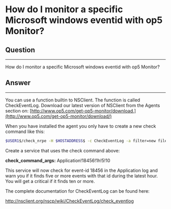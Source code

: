 # How do I monitor a specific Microsoft windows eventid with op5 Monitor?

## Question

* * * * *

How do I monitor a specific Microsoft windows eventid with op5 Monitor?

## Answer

* * * * *

You can use a function builtin to NSClient. The function is called CheckEventLog. Download our latest version of NSClient from the Agents section on: [http://www.op5.com/get-op5-monitor/download.](http://www.op5.com/get-op5-monitor/download/)

When you have installed the agent you only have to create a new check command like this:

``` {.bash data-syntaxhighlighter-params="brush: bash; gutter: false; theme: Confluence" data-theme="Confluence" style="brush: bash; gutter: false; theme: Confluence"}
$USER1$/check_nrpe -H $HOSTADDRESS$ -c CheckEventLog -a filter=new file=$ARG1$ filter+eventID==$ARG2$ filter-generated=\<$ARG3$ MaxWarn=$ARG4$ MaxCrit=$ARG5$
```

Create a service that uses the check command above:

**check\_command\_args:** Application!18456!1h!5!10

This service will now check for event-id 18456 in the Application log and warn you if it finds five or more events with that id during the latest hour. You will get a critical if it finds ten or more.

The complete documentation for CheckEventLog can be found here:

<http://nsclient.org/nscp/wiki/CheckEventLog/check_eventlog>

